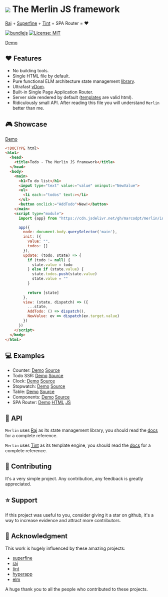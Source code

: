 # ![](docs/favicon.ico) The Merlin JS framework
  [Raj](https://github.com/andrejewski/raj) +
  [Superfine](https://github.com/jorgebucaran/superfine) +
  [Tint](https://github.com/marcodpt/tint) +
  SPA Router =  ❤️

  [![bundlejs](https://deno.bundlejs.com/badge?q=https://raw.githubusercontent.com/marcodpt/merlin/main/index.js&treeshake=[*]&text=%22export+merlin%22)](https://bundlejs.com/?q=https://raw.githubusercontent.com/marcodpt/merlin/main/index.js&treeshake=[*]&text=%22export+merlin%22)
  [![License: MIT](https://img.shields.io/badge/License-MIT-yellow.svg)](https://opensource.org/licenses/MIT)

[Demo](https://marcodpt.github.io/merlin/)

## ❤️ Features
 - No building tools.
 - Single HTML file by default.
 - Pure functional ELM architecture state management
[library](https://jew.ski/raj/).
 - Ultrafast [vDom](https://github.com/jorgebucaran/superfine).
 - Built-in Single Page Application Router.
 - Server side rendered by default
([templates](https://marcodpt.github.io/tint/syntax/intro.html) are valid html).
 - Ridiculously small API. After reading this file you will understand `Merlin`
better than me.

## 🎮 Showcase
[Demo](https://marcodpt.github.io/merlin/todo.html)

```html
<!DOCTYPE html>
<html>
  <head>
    <title>Todo - The Merlin JS framework</title>
  </head>
  <body>
    <main>
      <h1>To do list</h1>
      <input type="text" value:="value" oninput:="NewValue">
      <ul>
        <li each:="todos" text:></li>
      </ul>
      <button onclick:="AddTodo">New!</button>
    </main>
    <script type="module">
      import {app} from "https://cdn.jsdelivr.net/gh/marcodpt/merlin/index.min.js"

      app({
        node: document.body.querySelector('main'),
        init: [{
          value: "",
          todos: []
        }],
        update: (todo, state) => {
          if (todo != null) {
            state.value = todo
          } else if (state.value) {
            state.todos.push(state.value)
            state.value = ""
          }
        
          return [state]
        },
        view: (state, dispatch) => ({
          ...state,
          AddTodo: () => dispatch(),
          NewValue: ev => dispatch(ev.target.value)
        })
      })
    </script>
  </body>
</html>
```

## 💻 Examples
 - Counter:
[Demo](https://marcodpt.github.io/merlin/counter.html)
[Source](https://github.com/marcodpt/merlin/blob/main/docs/counter.html)
 - Todo SSR:
[Demo](https://marcodpt.github.io/merlin/todo_ssr.html)
[Source](https://github.com/marcodpt/merlin/blob/main/docs/todo_ssr.html)
 - Clock:
[Demo](https://marcodpt.github.io/merlin/clock.html)
[Source](https://github.com/marcodpt/merlin/blob/main/docs/clock.html)
 - Stopwatch:
[Demo](https://marcodpt.github.io/merlin/stopwatch.html)
[Source](https://github.com/marcodpt/merlin/blob/main/docs/stopwatch.html)
 - Table:
[Demo](https://marcodpt.github.io/merlin/table.html)
[Source](https://github.com/marcodpt/merlin/blob/main/docs/table.html)
 - Components:
[Demo](https://marcodpt.github.io/merlin/components.html)
[Source](https://github.com/marcodpt/merlin/blob/main/docs/components.html)
 - SPA Router:
[Demo](https://marcodpt.github.io/merlin/spa.html)
[HTML](https://github.com/marcodpt/merlin/blob/main/docs/spa.html)
[JS](https://github.com/marcodpt/merlin/blob/main/docs/spa.js)

## 📖 API

`Merlin` uses [Raj](https://github.com/andrejewski/raj) as its state management
library, you should read the
[docs](https://github.com/andrejewski/raj-by-example) for a complete reference.

`Merlin` uses [Tint](https://github.com/marcodpt/tint) as its template engine,
you should read the [docs](https://marcodpt.github.io/tint/syntax/intro.html)
for a complete reference.

## 🤝 Contributing
It's a very simple project.
Any contribution, any feedback is greatly appreciated.

## ⭐ Support
If this project was useful to you, consider giving it a star on github, it's a
way to increase evidence and attract more contributors.

## 🙏 Acknowledgment
This work is hugely influenced by these amazing projects:
 - [superfine](https://github.com/jorgebucaran/superfine)
 - [raj](https://github.com/andrejewski/raj)
 - [tint](https://github.com/marcodpt/tint)
 - [hyperapp](https://github.com/jorgebucaran/hyperapp)
 - [elm](https://github.com/elm)

A huge thank you to all the people who contributed to these projects.
